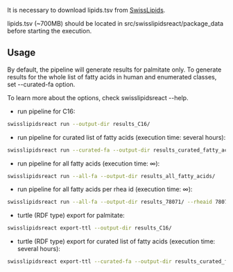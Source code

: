 It is necessary to download lipids.tsv from [SwissLipids](https://www.swisslipids.org/#/downloads).

lipids.tsv (~700MB) should be located in src/swisslipidsreact/package_data before starting the execution.

## Usage
By default, the pipeline will generate results for palmitate only.
To generate results for the whole list of fatty acids in human and enumerated classes, set --curated-fa option.

To learn more about the options, check swisslipidsreact --help.

* run pipeline for C16:
```bash
swisslipidsreact run --output-dir results_C16/
```

* run pipeline for curated list of fatty acids (execution time: several hours):
```bash
swisslipidsreact run --curated-fa --output-dir results_curated_fatty_acids/
```

* run pipeline for all fatty acids (execution time: ∞):
```bash
swisslipidsreact run --all-fa --output-dir results_all_fatty_acids/
```

* run pipeline for all fatty acids per rhea id (execution time: ∞):
```bash
swisslipidsreact run --all-fa --output-dir results_78071/ --rheaid 78071
```

* turtle (RDF type) export for palmitate:
```bash
swisslipidsreact export-ttl --output-dir results_C16/
```
* turtle (RDF type) export for curated list of fatty acids (execution time: several hours):
```bash
swisslipidsreact export-ttl --curated-fa --output-dir results_curated_fatty_acids/
```
